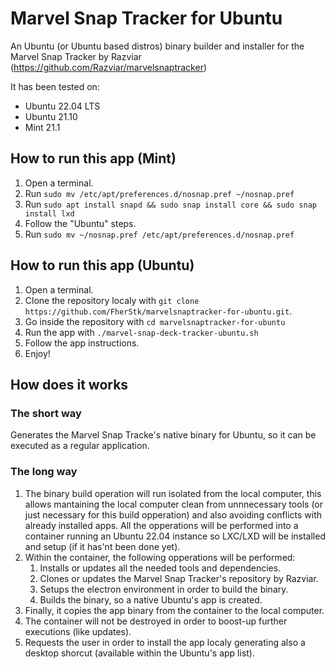 # Marvel Snap Tracker for Ubuntu
An Ubuntu (or Ubuntu based distros) binary builder and installer for the Marvel Snap Tracker by Razviar (https://github.com/Razviar/marvelsnaptracker)

It has been tested on:
* Ubuntu 22.04 LTS
* Ubuntu 21.10
* Mint 21.1

## How to run this app (Mint)
1. Open a terminal.
2. Run `sudo mv /etc/apt/preferences.d/nosnap.pref ~/nosnap.pref`
3. Run `sudo apt install snapd && sudo snap install core && sudo snap install lxd`
4. Follow the "Ubuntu" steps.
5. Run `sudo mv ~/nosnap.pref /etc/apt/preferences.d/nosnap.pref`

## How to run this app (Ubuntu)
1. Open a terminal.
1. Clone the repository localy with `git clone https://github.com/FherStk/marvelsnaptracker-for-ubuntu.git`.
1. Go inside the repository with `cd marvelsnaptracker-for-ubuntu`
1. Run the app with `./marvel-snap-deck-tracker-ubuntu.sh`
1. Follow the app instructions.
1. Enjoy!

## How does it works
### The short way
Generates the Marvel Snap Tracke's native binary for Ubuntu, so it can be executed as a regular application. 

### The long way
1. The binary build operation will run isolated from the local computer, this allows mantaining the local computer clean from unnnecessary tools (or just necessary for this build opperation) and also avoiding conflicts with already installed apps. All the opperations will be performed into a container running an Ubuntu 22.04 instance so LXC/LXD will be installed and setup (if it has'nt been done yet).
1. Within the container, the following opperations will be performed:
    1. Installs or updates all the needed tools and dependencies.
    1. Clones or updates the Marvel Snap Tracker's repository by Razviar.
    1. Setups the electron environment in order to build the binary.
    1. Builds the binary, so a native Ubuntu's app is created.
1. Finally, it copies the app binary from the container to the local computer.
1. The container will not be destroyed in order to boost-up further executions (like updates).
1. Requests the user in order to install the app localy generating also a desktop shorcut (available within the Ubuntu's app list).
